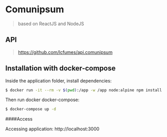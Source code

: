 # Comunipsum
> based on ReactJS and NodeJS

## API
> https://github.com/lcfumes/api.comunipsum

## Installation with docker-compose

Inside the application folder, install dependencies:

```sh
$ docker run -it --rm -v $(pwd):/app -w /app node:alpine npm install
```

Then run docker docker-compose:

```sh
$ docker-compose up -d
```


####Access

Accessing application: http://localhost:3000


